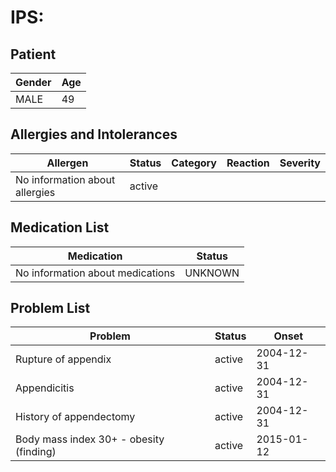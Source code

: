 # IPS:

## Patient

|Gender|Age|
|---|---|
|MALE|49|

## Allergies and Intolerances

|Allergen|Status|Category|Reaction|Severity|
|---|---|---|---|---|
|No information about allergies|active||||

## Medication List

|Medication|Status|
|---|---|
|No information about medications|UNKNOWN|

## Problem List

|Problem|Status|Onset|
|---|---|---|
|Rupture of appendix|active|2004-12-31|
|Appendicitis|active|2004-12-31|
|History of appendectomy|active|2004-12-31|
|Body mass index 30+ - obesity (finding)|active|2015-01-12|
